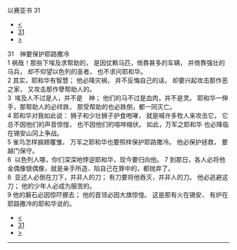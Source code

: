 ﻿





 以赛亚书 31




* [<](bible/ISA30.md)
* [31](bible/ISA.md)
* [>](bible/ISA32.md)



 
31　神要保护耶路撒冷  
1 祸哉！那些下埃及求帮助的， 是因仗赖马匹，倚靠甚多的车辆， 并倚靠强壮的马兵， 却不仰望以色列的圣者， 也不求问耶和华。  
2 其实，耶和华有智慧； 他必降灾祸， 并不反悔自己的话， 却要兴起攻击那作恶之家， 又攻击那作孽帮助人的。  
3  埃及人不过是人，并不是　神； 他们的马不过是血肉，并不是灵。 耶和华一伸手，那帮助人的必绊跌， 那受帮助的也必跌倒，都一同灭亡。     
4 耶和华对我如此说： 狮子和少壮狮子护食咆哮， 就是喊许多牧人来攻击它， 它总不因他们的声音惊惶， 也不因他们的喧哗缩伏。 如此，万军之耶和华 也必降临在锡安山冈上争战。  
5 雀鸟怎样搧翅覆雏， 万军之耶和华也要照样保护耶路撒冷。 他必保护拯救， 要越门保守。  
6  以色列人哪，你们深深地悖逆耶和华，现今要归向他。 
7 到那日，各人必将他金偶像银偶像，就是亲手所造、陷自己在罪中的，都抛弃了。  
8  亚述人必倒在刀下，并非人的刀； 有刀要将他吞灭，并非人的刀。 他必逃避这刀； 他的少年人必成为服苦的。  
9 他的磐石必因惊吓挪去； 他的首领必因大旗惊惶。 这是那有火在锡安、 有炉在耶路撒冷的耶和华说的。 
* [<](bible/ISA30.md)
* [31](bible/ISA.md)
* [>](bible/ISA32.md)





---









